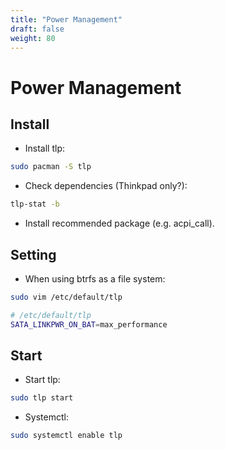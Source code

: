 ```yaml
---
title: "Power Management"
draft: false
weight: 80
---
```


# Power Management

## Install

- Install tlp:

```sh
sudo pacman -S tlp
```

- Check dependencies (Thinkpad only?):

```sh
tlp-stat -b
```

- Install recommended package (e.g. acpi_call).

## Setting

- When using btrfs as a file system:

```sh
sudo vim /etc/default/tlp
```

```sh
# /etc/default/tlp
SATA_LINKPWR_ON_BAT=max_performance
```

## Start

- Start tlp:

```sh
sudo tlp start
```

- Systemctl:

```sh
sudo systemctl enable tlp
```
